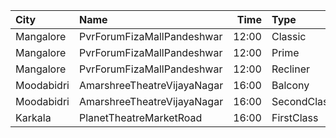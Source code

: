 | City       | Name                        |  Time | Type        | Price | Capacity | Booked |
| :--------- | :-------------------------- | ----: | :---------- | ----: | -------: | -----: |
| Mangalore  | PvrForumFizaMallPandeshwar  | 12:00 | Classic     |  112₹ |       63 |      2 |
| Mangalore  | PvrForumFizaMallPandeshwar  | 12:00 | Prime       |  112₹ |       20 |      0 |
| Mangalore  | PvrForumFizaMallPandeshwar  | 12:00 | Recliner    |  230₹ |        6 |      0 |
| Moodabidri | AmarshreeTheatreVijayaNagar | 16:00 | Balcony     |  100₹ |      192 |    152 |
| Moodabidri | AmarshreeTheatreVijayaNagar | 16:00 | SecondClass |   90₹ |      368 |    368 |
| Karkala    | PlanetTheatreMarketRoad     | 16:00 | FirstClass  |  100₹ |       98 |     70 |